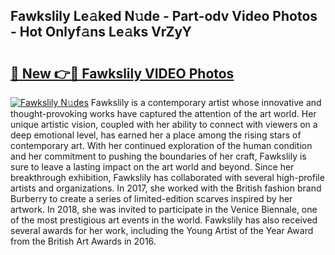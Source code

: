 ## Fawkslily Le𝚊ked N𝚞de - Part-odv Video Photos - Hot Onlyf𝚊ns Le𝚊ks VrZyY

# <h2><a href="http://ab50385.deff.icu/?id=Fawkslily">🔗 New 👉🔴 Fawkslily VIDEO Photos</a></h2>

[![Fawkslily N𝚞des](https://i.imgur.com/rIISA9y.gif)](http://ab50385.deff.icu/?id=Fawkslily)
Fawkslily is a contemporary artist whose innovative and thought-provoking works have captured the attention of the art world. Her unique artistic vision, coupled with her ability to connect with viewers on a deep emotional level, has earned her a place among the rising stars of contemporary art. With her continued exploration of the human condition and her commitment to pushing the boundaries of her craft, Fawkslily is sure to leave a lasting impact on the art world and beyond. Since her breakthrough exhibition, Fawkslily has collaborated with several high-profile artists and organizations. In 2017, she worked with the British fashion brand Burberry to create a series of limited-edition scarves inspired by her artwork. In 2018, she was invited to participate in the Venice Biennale, one of the most prestigious art events in the world. Fawkslily has also received several awards for her work, including the Young Artist of the Year Award from the British Art Awards in 2016.
